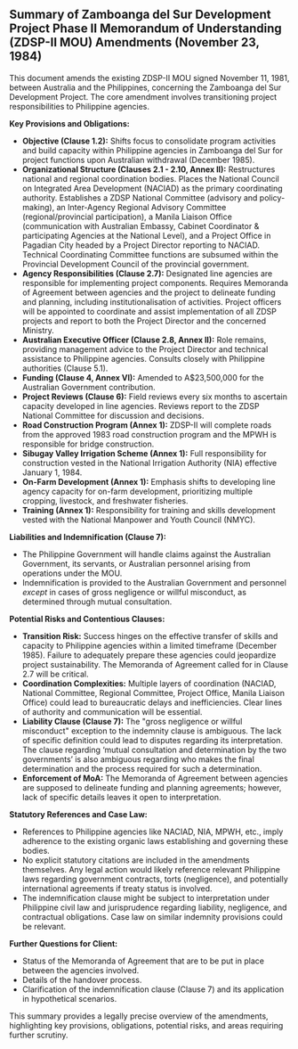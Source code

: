 ## Summary of Zamboanga del Sur Development Project Phase II Memorandum of Understanding (ZDSP-II MOU) Amendments (November 23, 1984)

This document amends the existing ZDSP-II MOU signed November 11, 1981, between Australia and the Philippines, concerning the Zamboanga del Sur Development Project. The core amendment involves transitioning project responsibilities to Philippine agencies.

**Key Provisions and Obligations:**

*   **Objective (Clause 1.2):** Shifts focus to consolidate program activities and build capacity within Philippine agencies in Zamboanga del Sur for project functions upon Australian withdrawal (December 1985).
*   **Organizational Structure (Clauses 2.1 - 2.10, Annex II):** Restructures national and regional coordination bodies. Places the National Council on Integrated Area Development (NACIAD) as the primary coordinating authority. Establishes a ZDSP National Committee (advisory and policy-making), an Inter-Agency Regional Advisory Committee (regional/provincial participation), a Manila Liaison Office (communication with Australian Embassy, Cabinet Coordinator & participating Agencies at the National Level), and a Project Office in Pagadian City headed by a Project Director reporting to NACIAD. Technical Coordinating Committee functions are subsumed within the Provincial Development Council of the provincial government.
*   **Agency Responsibilities (Clause 2.7):** Designated line agencies are responsible for implementing project components. Requires Memoranda of Agreement between agencies and the project to delineate funding and planning, including institutionalisation of activities. Project officers will be appointed to coordinate and assist implementation of all ZDSP projects and report to both the Project Director and the concerned Ministry.
*   **Australian Executive Officer (Clause 2.8, Annex II):** Role remains, providing management advice to the Project Director and technical assistance to Philippine agencies. Consults closely with Philippine authorities (Clause 5.1).
*   **Funding (Clause 4, Annex VI):** Amended to A$23,500,000 for the Australian Government contribution.
*   **Project Reviews (Clause 6):** Field reviews every six months to ascertain capacity developed in line agencies. Reviews report to the ZDSP National Committee for discussion and decisions.
*   **Road Construction Program (Annex 1):** ZDSP-II will complete roads from the approved 1983 road construction program and the MPWH is responsible for bridge construction.
*   **Sibugay Valley Irrigation Scheme (Annex 1):** Full responsibility for construction vested in the National Irrigation Authority (NIA) effective January 1, 1984.
*   **On-Farm Development (Annex 1):** Emphasis shifts to developing line agency capacity for on-farm development, prioritizing multiple cropping, livestock, and freshwater fisheries.
*   **Training (Annex 1):** Responsibility for training and skills development vested with the National Manpower and Youth Council (NMYC).

**Liabilities and Indemnification (Clause 7):**

*   The Philippine Government will handle claims against the Australian Government, its servants, or Australian personnel arising from operations under the MOU.
*   Indemnification is provided to the Australian Government and personnel *except* in cases of gross negligence or willful misconduct, as determined through mutual consultation.

**Potential Risks and Contentious Clauses:**

*   **Transition Risk:** Success hinges on the effective transfer of skills and capacity to Philippine agencies within a limited timeframe (December 1985). Failure to adequately prepare these agencies could jeopardize project sustainability. The Memoranda of Agreement called for in Clause 2.7 will be critical.
*   **Coordination Complexities:** Multiple layers of coordination (NACIAD, National Committee, Regional Committee, Project Office, Manila Liaison Office) could lead to bureaucratic delays and inefficiencies. Clear lines of authority and communication will be essential.
*   **Liability Clause (Clause 7):** The "gross negligence or willful misconduct" exception to the indemnity clause is ambiguous. The lack of specific definition could lead to disputes regarding its interpretation. The clause regarding ‘mutual consultation and determination by the two governments’ is also ambiguous regarding who makes the final determination and the process required for such a determination.
*   **Enforcement of MoA:** The Memoranda of Agreement between agencies are supposed to delineate funding and planning agreements; however, lack of specific details leaves it open to interpretation.

**Statutory References and Case Law:**

*   References to Philippine agencies like NACIAD, NIA, MPWH, etc., imply adherence to the existing organic laws establishing and governing these bodies.
*   No explicit statutory citations are included in the amendments themselves. Any legal action would likely reference relevant Philippine laws regarding government contracts, torts (negligence), and potentially international agreements if treaty status is involved.
*   The indemnification clause might be subject to interpretation under Philippine civil law and jurisprudence regarding liability, negligence, and contractual obligations. Case law on similar indemnity provisions could be relevant.

**Further Questions for Client:**

*   Status of the Memoranda of Agreement that are to be put in place between the agencies involved.
*   Details of the handover process.
*   Clarification of the indemnification clause (Clause 7) and its application in hypothetical scenarios.

This summary provides a legally precise overview of the amendments, highlighting key provisions, obligations, potential risks, and areas requiring further scrutiny.
